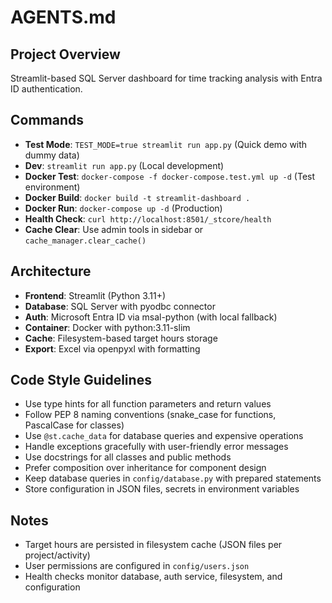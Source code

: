 # AGENTS.md

## Project Overview
Streamlit-based SQL Server dashboard for time tracking analysis with Entra ID authentication.

## Commands
- **Test Mode**: `TEST_MODE=true streamlit run app.py` (Quick demo with dummy data)
- **Dev**: `streamlit run app.py` (Local development)
- **Docker Test**: `docker-compose -f docker-compose.test.yml up -d` (Test environment)
- **Docker Build**: `docker build -t streamlit-dashboard .`
- **Docker Run**: `docker-compose up -d` (Production)
- **Health Check**: `curl http://localhost:8501/_stcore/health`
- **Cache Clear**: Use admin tools in sidebar or `cache_manager.clear_cache()`

## Architecture
- **Frontend**: Streamlit (Python 3.11+) 
- **Database**: SQL Server with pyodbc connector
- **Auth**: Microsoft Entra ID via msal-python (with local fallback)
- **Container**: Docker with python:3.11-slim
- **Cache**: Filesystem-based target hours storage
- **Export**: Excel via openpyxl with formatting

## Code Style Guidelines
- Use type hints for all function parameters and return values
- Follow PEP 8 naming conventions (snake_case for functions, PascalCase for classes)
- Use `@st.cache_data` for database queries and expensive operations
- Handle exceptions gracefully with user-friendly error messages
- Use docstrings for all classes and public methods
- Prefer composition over inheritance for component design
- Keep database queries in `config/database.py` with prepared statements
- Store configuration in JSON files, secrets in environment variables

## Notes
- Target hours are persisted in filesystem cache (JSON files per project/activity)
- User permissions are configured in `config/users.json`
- Health checks monitor database, auth service, filesystem, and configuration
